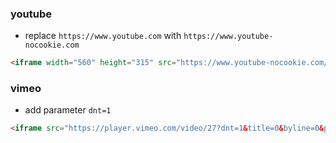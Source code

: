 ### youtube

- replace `https://www.youtube.com` with `https://www.youtube-nocookie.com`

```html
<iframe width="560" height="315" src="https://www.youtube-nocookie.com/embed/LE90ETa1s8Y?controls=0" frameborder="0" allow="accelerometer; autoplay; encrypted-media; gyroscope; picture-in-picture" allowfullscreen></iframe>
```

### vimeo

- add parameter `dnt=1`

``` html
<iframe src="https://player.vimeo.com/video/27?dnt=1&title=0&byline=0&portrait=0" width="640" height="480" frameborder="0" allow="autoplay; fullscreen" allowfullscreen></iframe>
```

